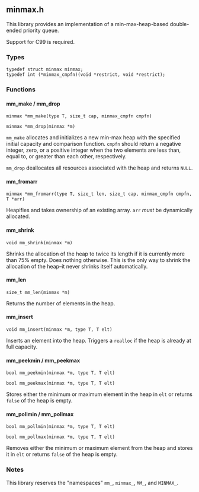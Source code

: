 ## minmax.h
This library provides an implementation of a min-max-heap-based double-ended
priority queue.

Support for C99 is required.

### Types
```
typedef struct minmax minmax;
typedef int (*minmax_cmpfn)(void *restrict, void *restrict);
```

### Functions
#### mm_make / mm_drop
```
minmax *mm_make(type T, size_t cap, minmax_cmpfn cmpfn)

minmax *mm_drop(minmax *m)
```
`mm_make` allocates and initializes a new min-max heap with the specified
initial capacity and comparison function. `cmpfn` should return a negative
integer, zero, or a positive integer when the two elements are less than, equal
to, or greater than each other, respectively.

`mm_drop` deallocates all resources associated with the heap and returns
`NULL`.

#### mm_fromarr
```
minmax *mm_fromarr(type T, size_t len, size_t cap, minmax_cmpfn cmpfn, T *arr)
```
Heapifies and takes ownership of an existing array. `arr` *must* be dynamically
allocated.

#### mm_shrink
```
void mm_shrink(minmax *m)
```
Shrinks the allocation of the heap to twice its length if it is currently more
than 75% empty. Does nothing otherwise. This is the only way to shrink the
allocation of the heap–it never shrinks itself automatically.

#### mm_len
```
size_t mm_len(minmax *m)
```
Returns the number of elements in the heap.

#### mm_insert
```
void mm_insert(minmax *m, type T, T elt)
```
Inserts an element into the heap. Triggers a `realloc` if the heap is already
at full capacity.

#### mm_peekmin / mm_peekmax
```
bool mm_peekmin(minmax *m, type T, T elt)

bool mm_peekmax(minmax *m, type T, T elt)
```
Stores either the minimum or maximum element in the heap in `elt` or returns
`false` of the heap is empty.

#### mm_pollmin / mm_pollmax
```
bool mm_pollmin(minmax *m, type T, T elt)

bool mm_pollmax(minmax *m, type T, T elt)
```
Removes either the minimum or maximum element from the heap and stores it in
`elt` or returns `false` of the heap is empty.

### Notes
This library reserves the "namespaces" `mm_`, `minmax_`, `MM_`, and `MINMAX_`.
